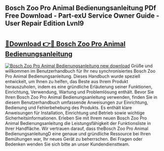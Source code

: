 ## Bosch Zoo Pro Animal Bedienungsanleitung PDf Free Download - Part-exU Service Owner Guide - User Repair Edition Lvnl9

# <h2><a href="http://df4qsmn.blite.top/?on=Bosch+Zoo+Pro+Animal+Bedienungsanleitung">🔗Download 👉🔴 Bosch Zoo Pro Animal Bedienungsanleitung</a></h2>

[![Bosch Zoo Pro Animal Bedienungsanleitung new download](https://i.imgur.com/lujVjoI.png)](http://df4qsmn.blite.top/?on=Bosch+Zoo+Pro+Animal+Bedienungsanleitung)
Grüße und willkommen im Benutzerhandbuch für Ihr neu synchronisiertes Bosch Zoo Pro Animal Bedienungsanleitung. Dieses Handbuch wurde speziell entwickelt, um Ihnen zu helfen, das Beste aus Ihrem Produkt herauszuholen, indem es eine gründliche Erläuterung seiner Funktionen, Einrichtung, Verwendung, Wartung und Problemlösung enthält. Bevor Sie Ihren Bosch Zoo Pro Animal Bedienungsanleitung verwenden, finden Sie in diesem Benutzerhandbuch umfassende Anweisungen zur Einrichtung, Bedienung und Fehlerbehebung des Produkts. Es enthält klare Anweisungen für Installation, Einrichtung und Betrieb sowie wichtige Sicherheitsinformationen. Erleben Sie mit Ihrem neuen Bosch Zoo Pro Animal Bedienungsanleitung die Leistungsfähigkeit der Funktionsliste in Ihrer Handfläche. Wir vertrauen darauf, dass theBosch Zoo Pro Animal BedienungsanleitungD eine genaue und gründliche Ressource bei Ihren Bemühungen war, Ihr neues Gerät zu beherrschen. Bei Fragen oder Bedenken wenden Sie sich bitte an unser Kundendienstteam.
